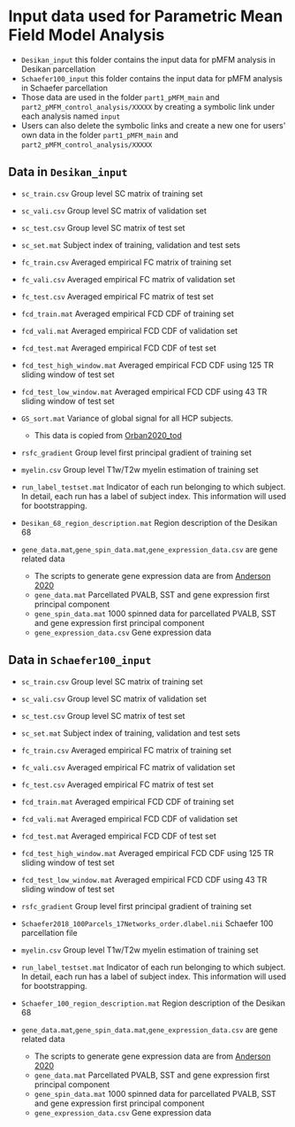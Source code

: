 # Input data used for Parametric Mean Field Model Analysis
* `Desikan_input` this folder contains the input data for pMFM analysis in Desikan parcellation
* `Schaefer100_input` this folder contains the input data for pMFM analysis in Schaefer parcellation
* Those data are used in the folder `part1_pMFM_main` and `part2_pMFM_control_analysis/XXXXX` by creating a symbolic link under each analysis named `input`
* Users can also delete the symbolic links and create a new one for users' own data in the folder `part1_pMFM_main` and `part2_pMFM_control_analysis/XXXXX`

## Data in `Desikan_input`
* `sc_train.csv` Group level SC matrix of training set
* `sc_vali.csv` Group level SC matrix of validation set
* `sc_test.csv` Group level SC matrix of test set
* `sc_set.mat` Subject index of training, validation and test sets

* `fc_train.csv` Averaged empirical FC matrix of training set
* `fc_vali.csv` Averaged empirical FC matrix of validation set
* `fc_test.csv` Averaged empirical FC matrix of test set

* `fcd_train.mat` Averaged empirical FCD CDF of training set
* `fcd_vali.mat` Averaged empirical FCD CDF of validation set
* `fcd_test.mat` Averaged empirical FCD CDF of test set
* `fcd_test_high_window.mat` Averaged empirical FCD CDF using 125 TR sliding window of test set
* `fcd_test_low_window.mat` Averaged empirical FCD CDF using 43 TR sliding window of test set

* `GS_sort.mat` Variance of global signal for all HCP subjects. 
	* This data is copied from [Orban2020_tod](https://github.com/ThomasYeoLab/CBIG/tree/master/stable_projects/preprocessing/Orban2020_tod)

* `rsfc_gradient` Group level first principal gradient of training set

* `myelin.csv` Group level T1w/T2w myelin estimation of training set

* `run_label_testset.mat` Indicator of each run belonging to which subject. In detail, each run has a label of subject index. This information will used for bootstrapping.

* `Desikan_68_region_description.mat` Region description of the Desikan 68

* `gene_data.mat`,`gene_spin_data.mat`,`gene_expression_data.csv` are gene related data
	* The scripts to generate gene expression data are from [Anderson 2020](https://www.nature.com/articles/s41467-020-16710-x)
	* `gene_data.mat` Parcellated PVALB, SST and gene expression first principal component 
	* `gene_spin_data.mat` 1000 spinned data for parcellated PVALB, SST and gene expression first principal component 
	* `gene_expression_data.csv` Gene expression data
	
	
## Data in `Schaefer100_input`
* `sc_train.csv` Group level SC matrix of training set
* `sc_vali.csv` Group level SC matrix of validation set
* `sc_test.csv` Group level SC matrix of test set
* `sc_set.mat` Subject index of training, validation and test sets

* `fc_train.csv` Averaged empirical FC matrix of training set
* `fc_vali.csv` Averaged empirical FC matrix of validation set
* `fc_test.csv` Averaged empirical FC matrix of test set

* `fcd_train.mat` Averaged empirical FCD CDF of training set
* `fcd_vali.mat` Averaged empirical FCD CDF of validation set
* `fcd_test.mat` Averaged empirical FCD CDF of test set
* `fcd_test_high_window.mat` Averaged empirical FCD CDF using 125 TR sliding window of test set
* `fcd_test_low_window.mat` Averaged empirical FCD CDF using 43 TR sliding window of test set

* `rsfc_gradient` Group level first principal gradient of training set

* `Schaefer2018_100Parcels_17Networks_order.dlabel.nii` Schaefer 100 parcellation file

* `myelin.csv` Group level T1w/T2w myelin estimation of training set

* `run_label_testset.mat` Indicator of each run belonging to which subject. In detail, each run has a label of subject index. This information will used for bootstrapping.

* `Schaefer_100_region_description.mat` Region description of the Desikan 68

* `gene_data.mat`,`gene_spin_data.mat`,`gene_expression_data.csv` are gene related data
	* The scripts to generate gene expression data are from [Anderson 2020](https://www.nature.com/articles/s41467-020-16710-x)
	* `gene_data.mat` Parcellated PVALB, SST and gene expression first principal component 
	* `gene_spin_data.mat` 1000 spinned data for parcellated PVALB, SST and gene expression first principal component 
	* `gene_expression_data.csv` Gene expression data
	
